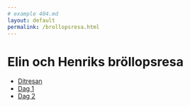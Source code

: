 ```yaml
---
# example 404.md
layout: default
permalink: /brollopsresa.html
---
```


# Elin och Henriks bröllopsresa

- [Ditresan](/dag0)
- [Dag 1](/dag1)
- [Dag 2](/dag2)
